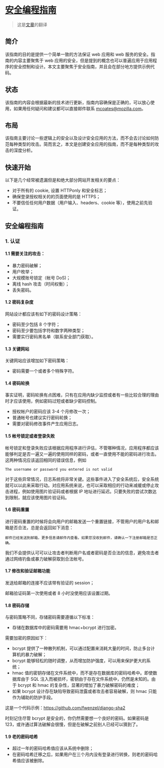 # [安全编程指南](https://wiki.mozilla.org/WebAppSec/Secure_Coding_Guidelines)


> 这是[文章](https://wiki.mozilla.org/WebAppSec/Secure_Coding_Guidelines)的翻译

## 简介
该指南的目的是提供一个简单一致的方法保证 web 应用和 web 服务的安全。指南的内容主要聚焦于 web 应用的安全，但是提到的概念也可以普遍应用于应用程序的安全控制和设计。本文主要聚焦于安全指南，并且会在部分地方提供示例代码。

## 状态
该指南的内容会根据最新的技术进行更新，指南内容确保是正确的，可以放心使用，如果用任何疑问和建议都可以直接邮件联系 mcoates@mozilla.com。

## 布局
该指南主要讨论一些逻辑上的安全以及设计安全应用的方法，而不会去讨论如何防范每种类型的攻击。简而言之，本文是创建安全应用的指南，而不是每种类型的攻击的深度分析。

## 快速开始
以下是几个经常被遗漏但是和绝大部分网站开发相关的要点：<br>
 * 对于所有的 cookie, 设置 HTTPonly 和安全标志；<br>
 * 确保登录授权相关的的页面使用的是 HTTPS；<br>
 * 不要信任任何用户数据（用户输入、headers、cookie 等），使用之前先验证。

## 安全编程指南

### 1. 认证
#### 1.1 需要关注的攻击：

 * 暴力密码破解；
 * 用户枚举；
 * 大规模账号锁定（帐号 DoS)；
 * 离线 hash 攻击（时间权衡）；
 * 丢失密码。

#### 1.2 密码复杂度
网站设计都应该有如下的密码设计策略：

* 密码至少包括 8 个字符；
* 密码至少要包括字符和数字两种类型；
* 需要实行密码黑名单（联系安全部门获取）。

#### 1.3 关键网站
关键网站应该增加如下密码策略：

* 密码需要一个或者多个特殊字符。

#### 1.4 密码轮换
事实证明，密码轮换有点困难，只有在应用内缺少监控或者有一些比较合理的理由时才应该使用，例如密码过短或者缺少密码控制。

* 授权帐户的密码应该 3-4 个月修改一次；
* 普通帐号也建议实行密码轮换；
* 需要对密码修改事件产生应用日志。

#### 1.5 帐号锁定或者登录失败
帐号锁定和登录失败应该根据应用程序进行评估，不管哪种情况，应用程序都应该能够判定是否一遍又一遍的使用同样的密码，或者一直使用不能的密码进行攻击。这两种情况应该返回相同的错误信息，例如

```
The username or password you entered is not valid
```

对于这些异常情况，日志系统将非常关键。这些事件进入了安全系统后，安全系统就可以以此来采取行动。对应用系统来说，也可以采取相应的行动来减缓或停止攻击进程，例如使用图片验证码或者根据 IP 地址进行延迟。只要失败的尝试次数达到限制，就应该使用图片验证码。

#### 1.6 密码重置
进行密码重置的时候将会向用户的邮箱发送一个重置链接，不管用户的用户名和邮箱是否合法，总是会返回如下消息：

```
邮件已经发送到邮箱，更多信息请邮件内查看。如果您没收到邮件，请确认一下注册邮箱是否正确。
```

我们不会提供认可可以让攻击者判断用户名或者密码是否合法的信息，避免攻击者通过网络钓鱼或暴力破解获取到合法帐号。

#### 1.7 修改和验证邮箱功能

发送给邮箱的连接不应该带有验证的 session；

邮箱验证码第一次使用或者 8 小时没使用应该设置过期。

#### 1.8 密码存储
与密码策略不同，存储密码需要遵循以下标准：

* 存储在数据库中的密码需要用 hmac+bcrypt 进行加密。

需要加密的原因如下：

* bcrypt 提供了一种散列机制，可以通过配置来消耗大量的时间，防止多台计算机的暴力破解；
* bcrypt 能够轻松的随时调整，从而增加防护强度，可以用来保护更大的系统；
* hmac 值的密钥存储在文件系统中，而不是存在数据库的密码哈希中。即使数据库由于 SQL 注入而被损坏，密钥由于存在文件系统中，仍然是未知的。由于 bcrypt 和 hmac 的复杂性，显著的增加了暴力破解密码的难度；
* 如果 bcrypt 设计存在缺陷导致密码泄露或者攻击者容易破解，则 hmac 只能作为辅助的防护手段。

这是一个代码示例：https://github.com/fwenzel/django-sha2

时刻记住尽管 bcrypt 是安全的，你仍然需要想一个良好的密码。如果密码是 123，或许通过算法破解会很慢，但是在破解之前别人已经可以猜到了。

#### 1.9 老的密码哈希
* 超过一年的密码哈希值应该从系统中删除；
* 在密码哈希迁移之后，如果用户在三个月内没有登录进行转换，则老的密码哈希值应该被删除。
